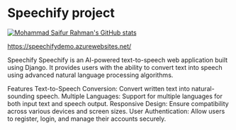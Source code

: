 # Speechify project
[![Mohammad Saifur Rahman's GitHub stats](https://github-readme-stats.vercel.app/api/top-langs?username=saifurrahman1193&hide=stylus,blade,jupyter%20notebook,python,css,shell,batchfile,dockerfile,typescript&theme=algolia&show_icons=true)](https://github.com/saifurrahman1193)

https://speechifydemo.azurewebsites.net/

Speechify
Speechify is an AI-powered text-to-speech web application built using Django. It provides users with the ability to convert text into speech using advanced natural language processing algorithms.

Features
Text-to-Speech Conversion: Convert written text into natural-sounding speech.
Multiple Languages: Support for multiple languages for both input text and speech output.
Responsive Design: Ensure compatibility across various devices and screen sizes.
User Authentication: Allow users to register, login, and manage their accounts securely.

